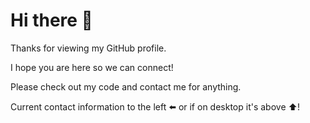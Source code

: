 # Hi there 👋 

Thanks for viewing my GitHub profile. 

I hope you are here so we can connect! 

Please check out my code and contact me for anything.


Current contact information to the left ⬅️ or if on desktop it's above ⬆️!





<!--
**JRCcoding/JRCcoding** is a ✨ _special_ ✨ repository because its `README.md` (this file) appears on your GitHub profile.

Here are some ideas to get you started:

- 🔭 I’m currently working on ...
- 🌱 I’m currently learning ...
- 👯 I’m looking to collaborate on ...
- 🤔 I’m looking for help with ...
- 💬 Ask me about ...
- 📫 How to reach me: ...
- 😄 Pronouns: ...
- ⚡ Fun fact: ...
-->
